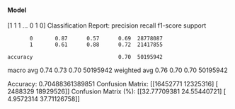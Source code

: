 #### Model
[1 1 1 ... 0 1 0]
Classification Report:
              precision    recall  f1-score   support

           0       0.87      0.57      0.69  28778087
           1       0.61      0.88      0.72  21417855

    accuracy                           0.70  50195942
   macro avg       0.74      0.73      0.70  50195942
weighted avg       0.76      0.70      0.70  50195942

Accuracy: 0.70488361389851
Confusion Matrix:
[[16452771 12325316]
 [ 2488329 18929526]]
Confusion Matrix (%):
[[32.77709381 24.55440721]
 [ 4.9572314  37.71126758]]
